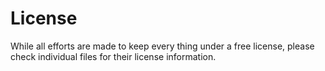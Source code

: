 # License

While all efforts are made to keep every thing under a free license,
please check individual files for their license information.
